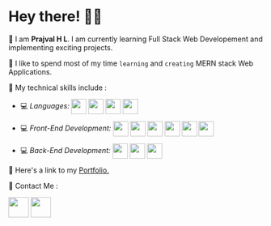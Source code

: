 # Hey there! 👋🏻

📌 I am **Prajval H L**. I am currently learning Full Stack Web Developement and implementing exciting projects.

📌 I like to spend most of my time `learning` and `creating` MERN stack Web Applications.

📌 My technical skills include :

- 💻 _Languages:_ <img align="center" height="30" src="https://img.icons8.com/color/144/000000/javascript.png"/> <img align="center" height="30" src="https://img.icons8.com/ultraviolet/480/000000/react.png"/> <img align="center" height="30" src="https://img.icons8.com/color/48/000000/typescript.png"/> <img align="center" height="30" src="https://user-images.githubusercontent.com/69760792/121766706-a67ec180-cb71-11eb-923d-69fc323bafa4.png"/>

- 💻 _Front-End Development:_ <img align="center" height="30" src="https://img.icons8.com/color/144/000000/html-5.png"/> <img align="center" height="30" src="https://img.icons8.com/color/144/000000/css3.png"/> <img align="center" height="30" src="https://img.icons8.com/color/144/000000/javascript.png"/> <img align="center" height="30" src="https://img.icons8.com/ultraviolet/480/000000/react.png"/> <img align="center" height="30" src="https://img.icons8.com/color/48/000000/typescript.png"/> <img align="center" height="30" src="https://img.icons8.com/color/48/000000/redux.png"/>

- 💻 _Back-End Development:_ <img align="center" height="30" src="https://user-images.githubusercontent.com/69760792/121766706-a67ec180-cb71-11eb-923d-69fc323bafa4.png"/> <img align="center" height="30" src="https://img.icons8.com/color/48/000000/mongodb.png"/> <img align="center" height="30" src="https://img.icons8.com/color/48/000000/java-web-token.png"/>

📌 Here's a link to my [Portfolio.](https://prajvalhl.netlify.app/)

📌 Contact Me :

<!-- [<img align="center" height="40" src="https://img.icons8.com/color/48/000000/hot-article.png"/>](https://hashnode.com/username) -->

[<img align="center" height="40" src="https://img.icons8.com/color/144/000000/linkedin.png"/>](https://www.linkedin.com/in/hlprajval/)
[<img align="center" height="40" src="https://img.icons8.com/fluent/144/000000/twitter.png"/>](https://twitter.com/l_prajval)
